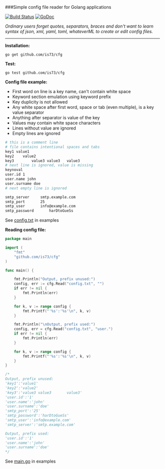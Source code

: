 ###Simple config file reader for Golang applications


[![Build Status](https://travis-ci.org/is73/cfg.svg?branch=master)](https://travis-ci.org/is73/cfg) [![GoDoc](https://godoc.org/github.com/is73/cfg?status.svg)](https://godoc.org/github.com/is73/cfg)

*Ordinary users forget quotes, separators, braces and don't want to learn
syntax of json, xml, yaml, toml, whateverML to create or edit config files.*

---

**Installation:**
```
go get github.com/is73/cfg
```

**Test:**
```
go test github.com/is73/cfg
```

**Config file example:**
* First word on line is a key name, can't contain white space
* Keyword section emulation using keyword prefix
* Key duplicity is not allowed
* Any white space after first word, space or tab (even multiple), is a key value separator
* Anything after separator is value of the key
* Values may contain white space characters
* Lines without value are ignored
* Empty lines are ignored

```bash
# this is a comment line
# file contains intentional spaces and tabs
key1 value1
key2	value2
key3		value3 value3	value3
# next line is ignored, value is missing
keynoval
user.id 1
user.name john
user.surname doe
# next empty line is ignored

smtp_server		smtp.example.com
smtp_port 		25
smtp_user		info@example.com
smtp_password		harDtoGueSs
```
See [config.txt](https://github.com/is73/cfg/blob/master/example/config.txt) in examples


**Reading config file:**

```go
package main

import (
	"fmt"
	"github.com/is73/cfg"
)

func main() {

	fmt.Println("Output, prefix unused:")
	config, err := cfg.Read("config.txt", "")
	if err != nil {
		fmt.Println(err)
	}

	for k, v := range config {
		fmt.Printf("'%s':'%s'\n", k, v)
	}

	fmt.Println("\nOutput, prefix used:")
	config, err = cfg.Read("config.txt", "user.")
	if err != nil {
		fmt.Println(err)
	}

	for k, v := range config {
		fmt.Printf("'%s':'%s'\n", k, v)
	}
}

/*
Output, prefix unused:
'key1':'value1'
'key2':'value2'
'key3':'value3 value3		value3'
'user.id':'1'
'user.name':'john'
'user.surname':'doe'
'smtp_port':'25'
'smtp_password':'harDtoGueSs'
'smtp_user':'info@example.com'
'smtp_server':'smtp.example.com'

Output, prefix used:
'user.id':'1'
'user.name':'john'
'user.surname':'doe'
*/
```

See [main.go](https://github.com/is73/cfg/blob/master/example/main.go) in examples

